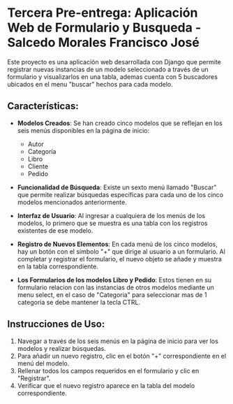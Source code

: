 # Tercera Pre-entrega: Aplicación Web de Formulario y Busqueda - Salcedo Morales Francisco José

Este proyecto es una aplicación web desarrollada con Django que permite registrar nuevas instancias de un modelo seleccionado a través de un formulario y visualizarlos en una tabla, ademas cuenta con 5 buscadores ubicados en el menu "buscar" hechos para cada modelo.

## Características:

- **Modelos Creados**: Se han creado cinco modelos que se reflejan en los seis menús disponibles en la página de inicio:
  - Autor
  - Categoría
  - Libro
  - Cliente
  - Pedido

- **Funcionalidad de Búsqueda**: Existe un sexto menú llamado "Buscar" que permite realizar búsquedas específicas para cada uno de los cinco modelos mencionados anteriormente.

- **Interfaz de Usuario**: Al ingresar a cualquiera de los menús de los modelos, lo primero que se muestra es una tabla con los registros existentes de ese modelo.

- **Registro de Nuevos Elementos**: En cada menú de los cinco modelos, hay un botón con el símbolo "+" que dirige al usuario a un formulario. Al completar y registrar el formulario, el nuevo objeto se añade y muestra en la tabla correspondiente.

- **Los Formularios de los modelos Libro y Pedido**: Estos tienen en su formulario relacion con las instancias de otros modelos mediante un menu select, en el caso de "Categoria" para seleccionar mas de 1 categoria se debe mantener la tecla CTRL.

## Instrucciones de Uso:

1. Navegar a través de los seis menús en la página de inicio para ver los modelos y realizar búsquedas.
2. Para añadir un nuevo registro, clic en el botón "+" correspondiente en el menú del modelo.
3. Rellenar todos los campos requeridos en el formulario y clic en "Registrar".
4. Verificar que el nuevo registro aparece en la tabla del modelo correspondiente.
